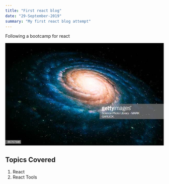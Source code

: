 ```yaml
---
title: "First react blog"
date: "29-September-2019"
summary: "My first react blog attempt"
---
```


Following a bootcamp for react

![My Galaxy](./galaxy.jpg)
## Topics Covered
1. React
2. React Tools